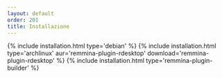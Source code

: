 ```yaml
---
layout: default
order: 201
title: Installazione
---
```

{% include installation.html type='debian' %}
{% include installation.html type='archlinux' aur='remmina-plugin-rdesktop' download='remmina-plugin-rdesktop' %}
{% include installation.html type='remmina-plugin-builder' %}

